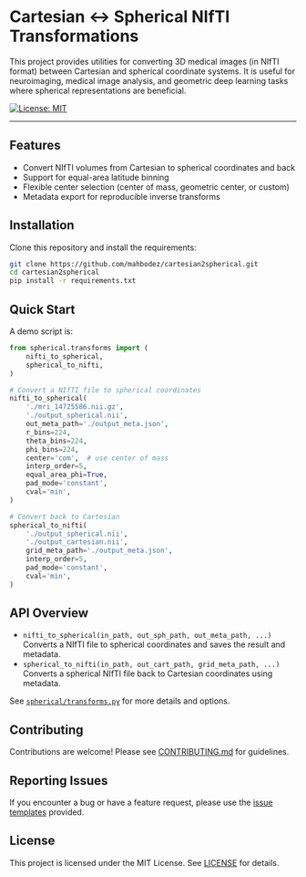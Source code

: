 # Cartesian ↔ Spherical NIfTI Transformations

This project provides utilities for converting 3D medical images (in NIfTI format) between Cartesian and spherical coordinate systems. It is useful for neuroimaging, medical image analysis, and geometric deep learning tasks where spherical representations are beneficial.

[![License: MIT](https://img.shields.io/badge/License-MIT-yellow.svg)](LICENSE)

---

## Features
- Convert NIfTI volumes from Cartesian to spherical coordinates and back
- Support for equal-area latitude binning
- Flexible center selection (center of mass, geometric center, or custom)
- Metadata export for reproducible inverse transforms

## Installation

Clone this repository and install the requirements:

```bash
git clone https://github.com/mahbodez/cartesian2spherical.git
cd cartesian2spherical
pip install -r requirements.txt
```

## Quick Start

A demo script is:

```python
from spherical.transforms import (
    nifti_to_spherical,
    spherical_to_nifti,
)

# Convert a NIfTI file to spherical coordinates
nifti_to_spherical(
    './mri_14725586.nii.gz',
    './output_spherical.nii',
    out_meta_path='./output_meta.json',
    r_bins=224,
    theta_bins=224,
    phi_bins=224,
    center='com',  # use center of mass
    interp_order=5,
    equal_area_phi=True,
    pad_mode='constant',
    cval='min',
)

# Convert back to Cartesian
spherical_to_nifti(
    './output_spherical.nii',
    './output_cartesian.nii',
    grid_meta_path='./output_meta.json',
    interp_order=5,
    pad_mode='constant',
    cval='min',
)
```

## API Overview
- `nifti_to_spherical(in_path, out_sph_path, out_meta_path, ...)`  
  Converts a NIfTI file to spherical coordinates and saves the result and metadata.
- `spherical_to_nifti(in_path, out_cart_path, grid_meta_path, ...)`  
  Converts a spherical NIfTI file back to Cartesian coordinates using metadata.

See [`spherical/transforms.py`](spherical/transforms.py) for more details and options.

## Contributing
Contributions are welcome! Please see [CONTRIBUTING.md](CONTRIBUTING.md) for guidelines.

## Reporting Issues
If you encounter a bug or have a feature request, please use the [issue templates](.github/ISSUE_TEMPLATE/) provided.

## License
This project is licensed under the MIT License. See [LICENSE](LICENSE) for details.
